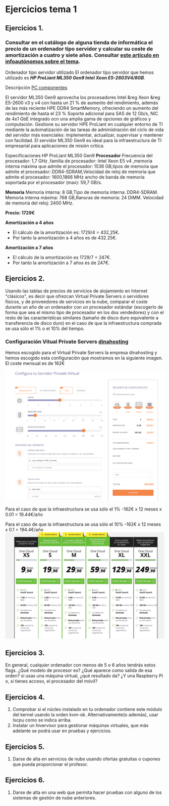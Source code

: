 # Ejercicios tema 1

## Ejercicios 1.
### Consultar en el catálogo de alguna tienda de informática el precio de un ordenador tipo servidor y calcular su coste de amortización a cuatro y siete años. Consultar [este artículo en infoautónomos sobre el tema](https://infoautonomos.eleconomista.es/consultas-a-la-comunidad/988/).

Ordenador tipo servidor utilizado
El ordenador tipo servidor que hemos utilizado es ***HP ProLiant ML350 Gen9 Intel Xeon E5-2603V4/8GB***.

Descripción [PC componentes](https://www.pccomponentes.com/hp-proliant-ml350-gen9-intel-xeon-e5-2603v4-8gb)

El servidor ML350 Gen9 aprovecha los procesadores Intel &reg Xeon &reg E5-2600 v3 y v4 con hasta un 21 % de aumento del rendimiento, además de las más reciente HPE DDR4 SmartMemory, ofreciendo un aumento del rendimiento de hasta el 23 % Soporte adicional para SAS de 12 Gb/s, NIC de 4x1 GbE integrado ocn una amplia gama de opciones de gráficos y computación. Gestione su servidor HPE ProLiant en cualquier entorno de TI mediante la automatización de las tareas de administración del ciclo de vida del servidor más esenciales: implementar, actualizar, supervisar y mantener con facilidad. El servidor ML350 Gen9 es ideal para la infraestructura de TI empresarial para aplicaciones de misión crítica.

Especificaciones HP ProLiant ML350 Gen9
**Procesador**
Frecuencia del procesador: 1,7 GHz ,familia de procesador: Intel Xeon E5 v4
,memoria interna máxima que admite el procesador: 1536 GB,tipos de memoria que admite el procesador: DDR4-SDRAM,Velocidad de reloj de memoria que admite el procesador: 1600,1866 MHz
ancho de banda de memoria soportada por el procesador (max): 59,7 GB/s.

**Memoria**
Memoria interna: 8 GB,Tipo de memoria interna: DDR4-SDRAM.
Memoria interna máxima: 768 GB,Ranuras de memoria: 24 DIMM.
Velocidad de memoria del reloj: 2400 MHz.

**Precio: 1729€**

**Amortización a 4 años**
- El cálculo de la amortización es: 1729/4 = 432,25€.
- Por tanto la amortización a 4 años es de 432.25€.

**Amortización a 7 años**
- El cálculo de la amortización es 1729/7 = 247€.
- Por tanto la amortización a 7 años es de 247€.

## Ejercicios 2.
Usando las tablas de precios de servicios de alojamiento en Internet "clásicos", es decir que ofrezcan Virtual Private Servers o servidores físicos, y de proveedores de servicios en la nube, comparar el coste durante un año de un ordenador con un procesador estándar (escogerlo de forma que sea el mismo tipo de procesador en los dos vendedores) y con el resto de las características similares (tamaño de disco duro equivalente a transferencia de disco duro) en el caso de que la infraestructura comprada se usa sólo el 1% o el 10% del tiempo.

### Configuración Vitual Private Servers [dinahosting](https://dinahosting.com/vps/configurador/modelo-1)
Hemos escogido para el Virtual Private Servers la empresa dinahosting y hemos escogido esta configuración que mostramos en la siguiente imagen.
El coste mensual es de 162€

![Vps](https://github.com/juaneml/Ejercicios-IV/blob/master/tema1/imagenes/vps.png?raw=true "Vps")

Para el caso de que la infraestructura se usa sólo el 1%
 -162€ x 12 meses x 0.01 = 19.44€/año

Para el caso de que la infraestructura se usa sólo el 10%
 -162€ x 12 meses x 0.1 = 194.4€/año
 ![Cloud](https://github.com/juaneml/Ejercicios-IV/blob/master/tema1/imagenes/cloud.png "Cloud")
## Ejercicios 3.
En general, cualquier ordenador con menos de 5 o 6 años tendrás estos flags. ¿Qué modelo de procesor es? ¿Qué aparece como salida de esa orden? si usas una máquina virtual, ¿qué resultado da? ¿Y una Raspberry Pi o, si tienes acceso, el procesador del móvil?

## Ejercicios 4.
1. Comprobar si el núcleo instalado en tu ordenador contiene este módulo del kernel usando la orden kvm-ok. Alternativamente(o además), usar lscpu como se indica arriba.
2. Instalar un hivervisor para gestionar máquinas virtuales, que más adelante se podrá usar en pruebas y ejercicios.

## Ejercicios 5.
1. Darse de alta en servicios de nube usando ofertas gratuitas o cupones que pueda proporcionar el profesor.

## Ejercicios 6.
1. Darse de alta en una web que permita hacer pruebas con alguno de los sistemas de gestión de nube anteriores.
